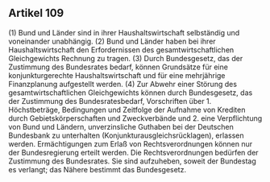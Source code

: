 ## Artikel 109

(1) Bund und Länder sind in ihrer Haushaltswirtschaft selbständig und voneinander unabhängig.
(2) Bund und Länder haben bei ihrer Haushaltswirtschaft den Erfordernissen des gesamtwirtschaftlichen Gleichgewichts Rechnung zu tragen.
(3) Durch Bundesgesetz, das der Zustimmung des Bundesrates bedarf, können Grundsätze für eine konjunkturgerechte Haushaltswirtschaft und für eine mehrjährige Finanzplanung aufgestellt werden.
(4) Zur Abwehr einer Störung des gesamtwirtschaftlichen Gleichgewichts können durch Bundesgesetz, das der Zustimmung des Bundesratesbedarf, Vorschriften über
    1. Höchstbeträge, Bedingungen und Zeitfolge der Aufnahme von Krediten durch Gebietskörperschaften und Zweckverbände und
    2. eine Verpflichtung von Bund und Ländern, unverzinsliche Guthaben bei der Deutschen Bundesbank zu unterhalten (Konjunkturausgleichsrücklagen), erlassen werden. Ermächtigungen zum Erlaß von Rechtsverordnungen können nur der Bundesregierung erteilt werden. Die Rechtsverordnungen bedürfen der Zustimmung des Bundesrates. Sie sind aufzuheben, soweit der Bundestag es verlangt; das Nähere bestimmt das Bundesgesetz.

